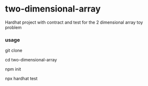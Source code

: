 # two-dimensional-array
Hardhat project with contract and test for the 2 dimensional array toy problem

### usage

git clone

cd two-dimensional-array

npm init

npx hardhat test
